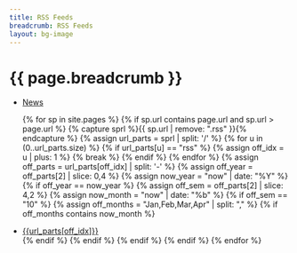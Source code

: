 ```yaml
---
title: RSS Feeds
breadcrumb: RSS Feeds
layout: bg-image
---
```

<h1>{{ page.breadcrumb }}</h1>

<ul>
  <li>
    <a rel="alternate" type="application/rss+xml"
      href="{{ "/rss/news.rss" }}">News</a>
  </li>

{% for sp in site.pages %}
    {% if sp.url contains page.url and sp.url > page.url %}
      {% capture sprl %}{{ sp.url | remove: ".rss" }}{% endcapture %}
      {% assign url_parts = sprl | split: '/' %}
      {% for u in (0..url_parts.size) %}
        {% if url_parts[u] == "rss" %}
          {% assign off_idx = u | plus: 1 %}
          {% break %}
        {% endif %}
      {% endfor %}
      {% assign off_parts = url_parts[off_idx] | split: '-' %}
      {% assign off_year = off_parts[2] | slice: 0,4 %}
      {% assign now_year = "now" | date: "%Y" %}
      {% if off_year == now_year %}
        {% assign off_sem = off_parts[2] | slice: 4,2 %}
        {% assign now_month = "now" | date: "%b" %}
        {% if off_sem == "10" %}
          {% assign off_months = "Jan,Feb,Mar,Apr" | split: "," %}
          {% if off_months contains now_month %}
  <li>
    <a rel="alternate" type="application/rss+xml"
    href="{{ sp.url }}">{{url_parts[off_idx]}}</a>
  </li>
          {% endif %}
        {% endif %}
      {% endif %}
    {% endif %}
{% endfor %}
</ul>
